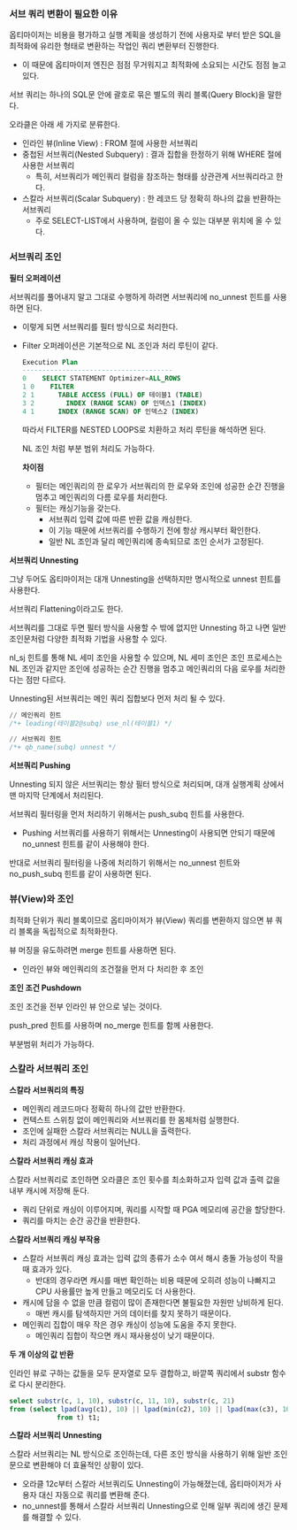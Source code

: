 ### 서브 쿼리 변환이 필요한 이유

옵티마이저는 비용을 평가하고 실행 계획을 생성하기 전에 사용자로 부터 받은 SQL을 최적화에 유리한 형태로 변환하는 작업인 쿼리 변환부터 진행한다.

- 이 때문에 옵티마이저 엔진은 점점 무거워지고 최적화에 소요되는 시간도 점점 늘고 있다.

서브 쿼리는 하나의 SQL문 안에 괄호로 묶은 별도의 쿼리 블록(Query Block)을 말한다.

오라클은 아래 세 가지로 분류한다.

- 인라인 뷰(Inline View) : FROM 절에 사용한 서브쿼리
- 중첩된 서브쿼리(Nested Subquery) : 결과 집합을 한정하기 위해 WHERE 절에 사용한 서브쿼리
    - 특히, 서브쿼리가 메인쿼리 컬럼을 참조하는 형태를 상관관계 서브쿼리라고 한다.
- 스칼라 서브쿼리(Scalar Subquery) : 한 레코드 당 정확히 하나의 값을 반환하는 서브쿼리
    - 주로 SELECT-LIST에서 사용하며, 컬럼이 올 수 있는 대부분 위치에 올 수 있다.

### 서브쿼리 조인

**필터 오퍼레이션**

서브쿼리를 풀어내지 말고 그대로 수행하게 하려면 서브쿼리에 no_unnest 힌트를 사용하면 된다.

- 이렇게 되면 서브쿼리를 필터 방식으로 처리한다.
    
- Filter 오퍼레이션은 기본적으로 NL 조인과 처리 루틴이 같다.
    
    ```sql
    Execution Plan
    --------------------------------------
    0    SELECT STATEMENT Optimizer=ALL_ROWS
    1 0    FILTER
    2 1      TABLE ACCESS (FULL) OF 테이블1 (TABLE)
    3 2        INDEX (RANGE SCAN) OF 인덱스1 (INDEX)
    4 1      INDEX (RANGE SCAN) OF 인덱스2 (INDEX)
    ```
    
    따라서 FILTER를 NESTED LOOPS로 치환하고 처리 루틴을 해석하면 된다.
    
    NL 조인 처럼 부분 범위 처리도 가능하다.
    
    **차이점**
    
    - 필터는 메인쿼리의 한 로우가 서브쿼리의 한 로우와 조인에 성공한 순간 진행을 멈추고 메인쿼리의 다름 로우를 처리한다.
    - 필터는 캐싱기능을 갖는다.
        - 서브쿼리 입력 값에 따른 반환 값을 캐싱한다.
        - 이 기능 때문에 서브쿼리를 수행하기 전에 항상 캐시부터 확인한다.
        - 일반 NL 조인과 달리 메인쿼리에 종속되므로 조인 순서가 고정된다.

**서브쿼리 Unnesting**

그냥 두어도 옵티마이저는 대개 Unnesting을 선택하지만 명시적으로 unnest 힌트를 사용한다.

서브쿼리 Flattening이라고도 한다.

서브쿼리를 그대로 두면 필터 방식을 사용할 수 밖에 없지만 Unnesting 하고 나면 일반 조인문처럼 다양한 최적화 기법을 사용할 수 있다.

nl_sj 힌트를 통해 NL 세미 조인을 사용할 수 있으며, NL 세미 조인은 조인 프로세스는 NL 조인과 같지만 조인에 성공하는 순간 진행을 멈추고 메인쿼리의 다음 로우를 처리한다는 점만 다르다.

Unnesting된 서브쿼리는 메인 쿼리 집합보다 먼저 처리 될 수 있다.

```sql
// 메인쿼리 힌트
/*+ leading(테이블2@subq) use_nl(테이블1) */

// 서브쿼리 힌트
/*+ qb_name(subq) unnest */
```

**서브쿼리 Pushing**

Unnesting 되지 않은 서브쿼리는 항상 필터 방식으로 처리되며, 대개 실행계획 상에서 맨 마지막 단계에서 처리된다.

서브쿼리 필터링을 먼저 처리하기 위해서는 push_subq 힌트를 사용한다.

- Pushing 서브쿼리를 사용하기 위해서는 Unnesting이 사용되면 안되기 때문에 no_unnest 힌트를 같이 사용해야 한다.

반대로 서브쿼리 필터링을 나중에 처리하기 위해서는 no_unnest 힌트와 no_push_subq 힌트를 같이 사용하면 된다.

### 뷰(View)와 조인

최적화 단위가 쿼리 블록이므로 옵티마이저가 뷰(View) 쿼리를 변환하지 않으면 뷰 쿼리 블록을 독립적으로 최적화한다.

뷰 머징을 유도하려면 merge 힌트를 사용하면 된다.

- 인라인 뷰와 메인쿼리의 조건절을 먼저 다 처리한 후 조인

**조인 조건 Pushdown**

조인 조건을 전부 인라인 뷰 안으로 넣는 것이다.

push_pred 힌트를 사용하며 no_merge 힌트를 함께 사용한다.

부분범위 처리가 가능하다.

### 스칼라 서브쿼리 조인

**스칼라 서브쿼리의 특징**

- 메인쿼리 레코드마다 정확히 하나의 값만 반환한다.
- 컨텍스트 스위칭 없이 메인쿼리와 서브쿼리를 한 몸체처럼 실행한다.
- 조인에 실패한 스칼라 서브쿼리는 NULL을 출력한다.
- 처리 과정에서 캐싱 작용이 일어난다.

**스칼라 서브쿼리 캐싱 효과**

스칼라 서브쿼리로 조인하면 오라클은 조인 횟수를 최소화하고자 입력 값과 출력 값을 내부 캐시에 저장해 둔다.

- 쿼리 단위로 캐싱이 이루어지며, 쿼리를 시작할 때 PGA 메모리에 공간을 할당한다.
- 쿼리를 마치는 순간 공간을 반환한다.

**스칼라 서브쿼리 캐싱 부작용**

- 스칼라 서브쿼리 캐싱 효과는 입력 값의 종류가 소수 여서 해시 충돌 가능성이 작을 때 효과가 있다.
    - 반대의 경우라면 캐시를 매번 확인하는 비용 때문에 오히려 성능이 나빠지고 CPU 사용률만 높게 만들고 메모리도 더 사용한다.
- 캐시에 담을 수 없을 만큼 컬럼이 많이 존재한다면 불필요한 자원만 낭비하게 된다.
    - 매번 캐시를 탐색하지만 거의 데이터를 찾지 못하기 때문이다.
- 메인쿼리 집합이 매우 작은 경우 캐싱이 성능에 도움을 주지 못한다.
    - 메인쿼리 집합이 작으면 캐시 재사용성이 낮기 때문이다.

**두 개 이상의 값 반환**

인라인 뷰로 구하는 값들을 모두 문자열로 모두 결합하고, 바깥쪽 쿼리에서 substr 함수로 다시 분리한다.

```sql
select substr(c, 1, 10), substr(c, 11, 10), substr(c, 21)
from (select lpad(avg(c1), 10) || lpad(min(c2), 10) || lpad(max(c3), 10)
			from t) t1;
```

**스칼라 서브쿼리 Unnesting**

스칼라 서브쿼리는 NL 방식으로 조인하는데, 다른 조인 방식을 사용하기 위해 일반 조인문으로 변환해야 더 효율적인 상황이 있다.

- 오라클 12c부터 스칼라 서브쿼리도 Unnesting이 가능해졌는데, 옵티마이저가 사용자 대신 자동으로 쿼리를 변환해 준다.
- no_unnest를 통해서 스칼라 서브쿼리 Unnesting으로 인해 일부 쿼리에 생긴 문제를 해결할 수 있다.